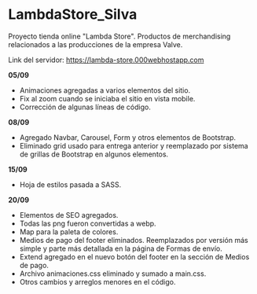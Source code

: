 # LambdaStore_Silva

Proyecto tienda online "Lambda Store". Productos de merchandising relacionados a las producciones de la empresa Valve.

Link del servidor: https://lambda-store.000webhostapp.com

**05/09**
- Animaciones agregadas a varios elementos del sitio.
- Fix al zoom cuando se iniciaba el sitio en vista mobile.
- Corrección de algunas líneas de código.

**08/09**
- Agregado Navbar, Carousel, Form y otros elementos de Bootstrap.
- Eliminado grid usado para entrega anterior y reemplazado por sistema de grillas de Bootstrap en algunos elementos.

**15/09**
- Hoja de estilos pasada a SASS.

**20/09**
- Elementos de SEO agregados.
- Todas las png fueron convertidas a webp.
- Map para la paleta de colores.
- Medios de pago del footer eliminados. Reemplazados por versión más simple y parte más detallada en la página de Formas de envío.
- Extend agregado en el nuevo botón del footer en la sección de Medios de pago.
- Archivo animaciones.css eliminado y sumado a main.css.
- Otros cambios y arreglos menores en el código.
